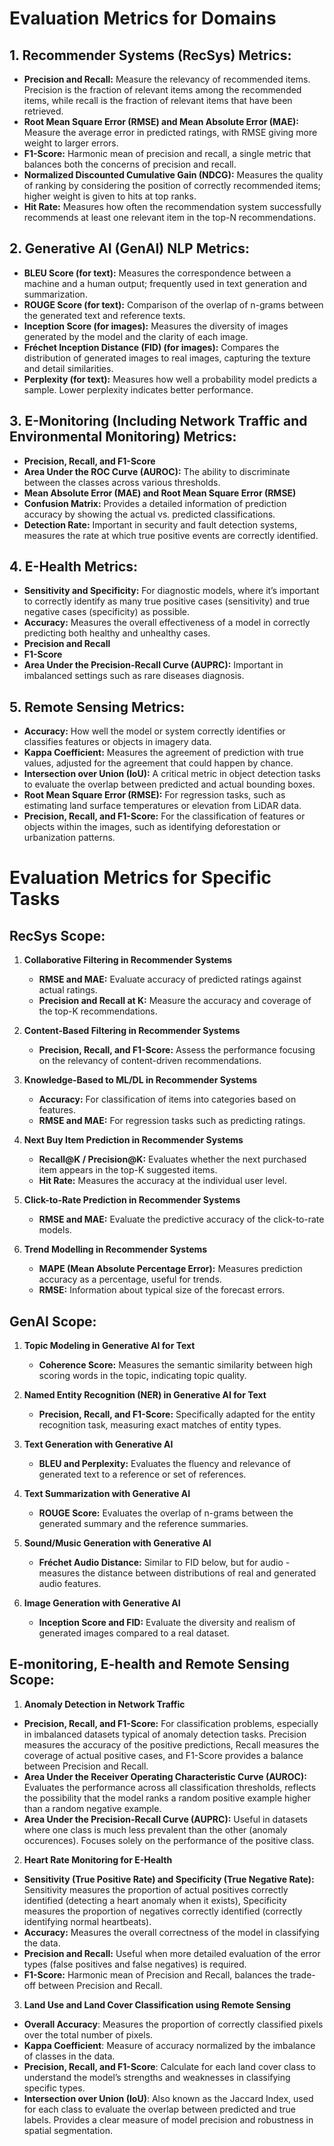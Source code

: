 # Evaluation Metrics for Domains

## 1. Recommender Systems (RecSys) Metrics:
   - **Precision and Recall:** Measure the relevancy of recommended items. Precision is the fraction of relevant items among the recommended items, while recall is the fraction of relevant items that have been retrieved.
   - **Root Mean Square Error (RMSE) and Mean Absolute Error (MAE):** Measure the average error in predicted ratings, with RMSE giving more weight to larger errors.
   - **F1-Score:** Harmonic mean of precision and recall, a single metric that balances both the concerns of precision and recall.
   - **Normalized Discounted Cumulative Gain (NDCG):** Measures the quality of ranking by considering the position of correctly recommended items; higher weight is given to hits at top ranks.
   - **Hit Rate:** Measures how often the recommendation system successfully recommends at least one relevant item in the top-N recommendations.

## 2. Generative AI (GenAI) NLP Metrics:
   - **BLEU Score (for text):** Measures the correspondence between a machine and a human output; frequently used in text generation and summarization.
   - **ROUGE Score (for text):** Comparison of the overlap of n-grams between the generated text and reference texts.
   - **Inception Score (for images):** Measures the diversity of images generated by the model and the clarity of each image.
   - **Fréchet Inception Distance (FID) (for images):** Compares the distribution of generated images to real images, capturing the texture and detail similarities.
   - **Perplexity (for text):** Measures how well a probability model predicts a sample. Lower perplexity indicates better performance.

## 3. E-Monitoring (Including Network Traffic and Environmental Monitoring) Metrics:
   - **Precision, Recall, and F1-Score** 
   - **Area Under the ROC Curve (AUROC):** The ability to discriminate between the classes across various thresholds.
   - **Mean Absolute Error (MAE) and Root Mean Square Error (RMSE)**
   - **Confusion Matrix:** Provides a detailed information of prediction accuracy by showing the actual vs. predicted classifications.
   - **Detection Rate:** Important in security and fault detection systems, measures the rate at which true positive events are correctly identified.

## 4. E-Health Metrics:
   - **Sensitivity and Specificity:** For diagnostic models, where it’s important to correctly identify as many true positive cases (sensitivity) and true negative cases (specificity) as possible.
   - **Accuracy:** Measures the overall effectiveness of a model in correctly predicting both healthy and unhealthy cases.
   - **Precision and Recall**
   - **F1-Score**
   - **Area Under the Precision-Recall Curve (AUPRC):** Important in imbalanced settings such as rare diseases diagnosis.

## 5. Remote Sensing Metrics:
   - **Accuracy:** How well the model or system correctly identifies or classifies features or objects in imagery data.
   - **Kappa Coefficient:** Measures the agreement of prediction with true values, adjusted for the agreement that could happen by chance.
   - **Intersection over Union (IoU):** A critical metric in object detection tasks to evaluate the overlap between predicted and actual bounding boxes.
   - **Root Mean Square Error (RMSE):** For regression tasks, such as estimating land surface temperatures or elevation from LiDAR data.
   - **Precision, Recall, and F1-Score:** For the classification of features or objects within the images, such as identifying deforestation or urbanization patterns.


# Evaluation Metrics for Specific Tasks

## RecSys Scope:

1. **Collaborative Filtering in Recommender Systems**
   - **RMSE and MAE:** Evaluate accuracy of predicted ratings against actual ratings.
   - **Precision and Recall at K:** Measure the accuracy and coverage of the top-K recommendations.

2. **Content-Based Filtering in Recommender Systems**
   - **Precision, Recall, and F1-Score:** Assess the performance focusing on the relevancy of content-driven recommendations.

3. **Knowledge-Based to ML/DL in Recommender Systems**
   - **Accuracy:** For classification of items into categories based on features.
   - **RMSE and MAE:** For regression tasks such as predicting ratings.

4. **Next Buy Item Prediction in Recommender Systems**
   - **Recall@K / Precision@K:** Evaluates whether the next purchased item appears in the top-K suggested items.
   - **Hit Rate:** Measures the accuracy at the individual user level.

5. **Click-to-Rate Prediction in Recommender Systems**
   - **RMSE and MAE:** Evaluate the predictive accuracy of the click-to-rate models.

6. **Trend Modelling in Recommender Systems**
   - **MAPE (Mean Absolute Percentage Error):** Measures prediction accuracy as a percentage, useful for trends.
   - **RMSE:** Information about typical size of the forecast errors.


## GenAI Scope:

1. **Topic Modeling in Generative AI for Text**
   - **Coherence Score:** Measures the semantic similarity between high scoring words in the topic, indicating topic quality.

2. **Named Entity Recognition (NER) in Generative AI for Text**
   - **Precision, Recall, and F1-Score:** Specifically adapted for the entity recognition task, measuring exact matches of entity types.

3. **Text Generation with Generative AI**
   - **BLEU and Perplexity:** Evaluates the fluency and relevance of generated text to a reference or set of references.

4. **Text Summarization with Generative AI**
   - **ROUGE Score:** Evaluates the overlap of n-grams between the generated summary and the reference summaries.

5. **Sound/Music Generation with Generative AI**
   - **Fréchet Audio Distance:** Similar to FID below, but for audio - measures the distance between distributions of real and generated audio features.

6. **Image Generation with Generative AI**
   - **Inception Score and FID:** Evaluate the diversity and realism of generated images compared to a real dataset.


## E-monitoring, E-health and Remote Sensing Scope:

1. **Anomaly Detection in Network Traffic**
  - **Precision, Recall, and F1-Score:** For classification problems, especially in imbalanced datasets typical of anomaly detection tasks. Precision measures the accuracy of the positive predictions, Recall measures the coverage of actual positive cases, and F1-Score provides a balance between Precision and Recall.
  - **Area Under the Receiver Operating Characteristic Curve (AUROC):** Evaluates the performance across all classification thresholds, reflects the possibility that the model ranks a random positive example higher than a random negative example.
  - **Area Under the Precision-Recall Curve (AUPRC):** Useful in datasets where one class is much less prevalent than the other (anomaly occurences). Focuses solely on the performance of the positive class.

2. **Heart Rate Monitoring for E-Health**
  - **Sensitivity (True Positive Rate) and Specificity (True Negative Rate):** Sensitivity measures the proportion of actual positives correctly identified (detecting a heart anomaly when it exists), Specificity measures the proportion of negatives correctly identified (correctly identifying normal heartbeats).
  - **Accuracy:** Measures the overall correctness of the model in classifying the data.
  - **Precision and Recall:** Useful when more detailed evaluation of the error types (false positives and false negatives) is required.
  - **F1-Score:** Harmonic mean of Precision and Recall, balances the trade-off between Precision and Recall.

3. **Land Use and Land Cover Classification using Remote Sensing**
  - **Overall Accuracy**: Measures the proportion of correctly classified pixels over the total number of pixels.
  - **Kappa Coefficient**: Measure of accuracy normalized by the imbalance of classes in the data.
  - **Precision, Recall, and F1-Score**: Calculate for each land cover class to understand the model’s strengths and weaknesses in classifying specific types.
  - **Intersection over Union (IoU)**: Also known as the Jaccard Index, used for each class to evaluate the overlap between predicted and true labels. Provides a clear measure of model precision and robustness in spatial segmentation.
